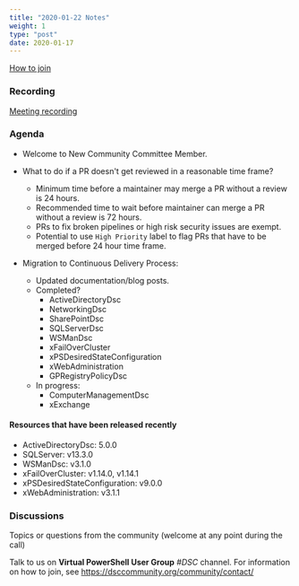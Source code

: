 ```yaml
---
title: "2020-01-22 Notes"
weight: 1
type: "post"
date: 2020-01-17
---
```


[How to join](..)

### Recording

[Meeting recording](https://youtu.be/WO2JuBew4wU)

### Agenda

- Welcome to New Community Committee Member.

- What to do if a PR doesn't get reviewed in a reasonable
  time frame?
  - Minimum time before a maintainer may merge a PR without a review is 24 hours.
  - Recommended time to wait before maintainer can merge a PR without a review is
    72 hours.
  - PRs to fix broken pipelines or high risk security issues are exempt.
  - Potential to use `High Priority` label to flag PRs that have to be merged
    before 24 hour time frame.

- Migration to Continuous Delivery Process:
  - Updated documentation/blog posts.
  - Completed?
    - ActiveDirectoryDsc
    - NetworkingDsc
    - SharePointDsc
    - SQLServerDsc
    - WSManDsc
    - xFailOverCluster
    - xPSDesiredStateConfiguration
    - xWebAdministration
    - GPRegistryPolicyDsc
  - In progress:
    - ComputerManagementDsc
    - xExchange

#### Resources that have been released recently

- ActiveDirectoryDsc: 5.0.0
- SQLServer: v13.3.0
- WSManDsc: v3.1.0
- xFailOverCluster: v1.14.0, v1.14.1
- xPSDesiredStateConfiguration: v9.0.0
- xWebAdministration: v3.1.1

### Discussions

Topics or questions from the community (welcome at any point during the call)

Talk to us on **Virtual PowerShell User Group** _#DSC_ channel.
For information on how to join, see https://dsccommunity.org/community/contact/
